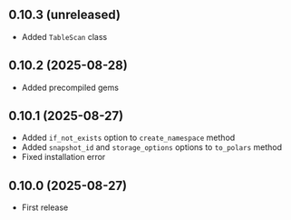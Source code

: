## 0.10.3 (unreleased)

- Added `TableScan` class

## 0.10.2 (2025-08-28)

- Added precompiled gems

## 0.10.1 (2025-08-27)

- Added `if_not_exists` option to `create_namespace` method
- Added `snapshot_id` and `storage_options` options to `to_polars` method
- Fixed installation error

## 0.10.0 (2025-08-27)

- First release
